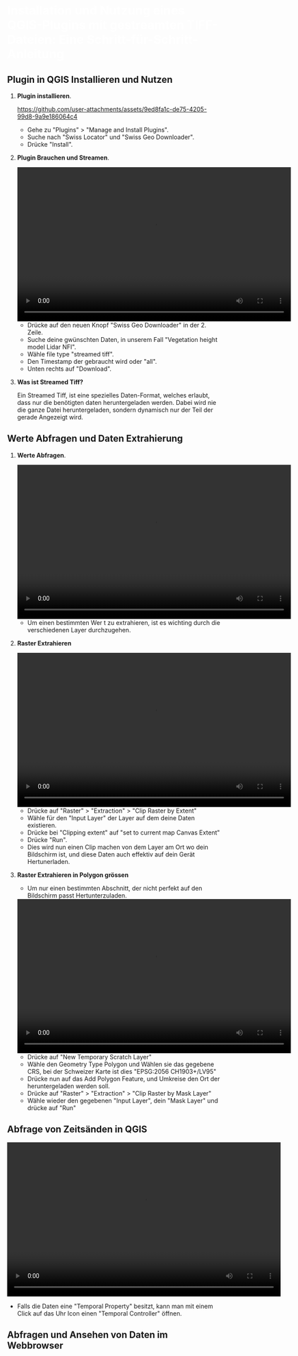 # <span style="color:#FFFFFF">Installation und Nutzung eines QGIS-Plugins mit gestreamten TIFF-Dateien: Eine Schritt-für-Schritt-Anleitung </span>

Plugin in QGIS Installieren und Nutzen
------------------------

1. **Plugin installieren**.


    https://github.com/user-attachments/assets/9ed8fa1c-de75-4205-99d8-9a9e186064c4

    - Gehe zu "Plugins" > "Manage and Install Plugins".
    - Suche nach "Swiss Locator" und "Swiss Geo Downloader".
    - Drücke "Install".

2. **Plugin Brauchen und Streamen**.

    <video width="640" height="360" controls>
    <source src="assets/StreamedTiff.mp4" type="video/mp4">
    </video>

    - Drücke auf den neuen Knopf "Swiss Geo Downloader" in der 2. Zeile.
    - Suche deine gwünschten Daten, in unserem Fall "Vegetation height model Lidar NFI".
    - Wähle file type "streamed tiff".
    - Den Timestamp der gebraucht wird oder "all".
    - Unten rechts auf "Download".

3. **Was ist Streamed Tiff?**

    Ein Streamed Tiff, ist eine spezielles Daten-Format, welches erlaubt, dass nur die benötigten daten heruntergeladen werden. Dabei wird nie die ganze Datei heruntergeladen, sondern dynamisch nur der Teil der gerade Angezeigt wird.



Werte Abfragen und Daten Extrahierung
---------------------------------------

1. **Werte Abfragen**.

   <video width="640" height="360" controls>
    <source src="assets/DataQuery.mp4" type="video/mp4">
    </video>

    <!---
    Add more steps
    -->
    - Um einen bestimmten Wer t zu extrahieren, ist es wichting durch die verschiedenen Layer durchzugehen.

2. **Raster Extrahieren**

    <video width="640" height="360" controls>
    <source src="assets/RasterExtrahieren.mp4" type="video/mp4">
    </video>

    - Drücke auf "Raster" > "Extraction" > "Clip Raster by Extent"
    - Wähle für den "Input Layer" der Layer auf dem deine Daten existieren.
    - Drücke bei "Clipping extent" auf "set to current map Canvas Extent"
    - Drücke "Run".
    - Dies wird nun einen Clip machen von dem Layer am Ort wo dein Bildschirm ist, und diese Daten auch effektiv auf dein Gerät Hertunerladen.


3. **Raster Extrahieren in Polygon grössen**

    - Um nur einen bestimmten Abschnitt, der nicht perfekt auf den Bildschirm passt Hertunterzuladen.

    <video width="640" height="360" controls>
    <source src="assets/PolygonExtrahieren.mp4" type="video/mp4">
    </video>

    - Drücke auf "New Temporary Scratch Layer"
    - Wähle den Geometry Type Polygon und Wählen sie das gegebene CRS, bei der Schweizer Karte ist dies "EPSG:2056 CH1903+/LV95"
    - Drücke nun auf das Add Polygon Feature, und Umkreise den Ort der heruntergeladen werden soll.
    - Drücke auf "Raster" > "Extraction" > "Clip Raster by Mask Layer"
    - Wähle wieder den gegebenen "Input Layer", dein "Mask Layer" und drücke auf "Run"

Abfrage von Zeitsänden in QGIS
-----------------------------------

<video width="640" height="360" controls>
<source src="assets/Temporal.mp4" type="video/mp4">
</video>

- Falls die Daten eine "Temporal Property" besitzt, kann man mit einem Click auf das Uhr Icon einen "Temporal Controller" öffnen.


Abfragen und Ansehen von Daten im Webbrowser
-------------------------------------
